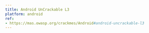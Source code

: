 ```yaml
---
title: Android UnCrackable L3
platform: android
ref:
- https://mas.owasp.org/crackmes/Android#android-uncrackable-l3
---
```

